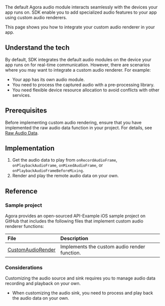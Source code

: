 The default Agora audio module interacts seamlessly with the devices your app runs on. SDK enable you to add specialized audio features to your app using custom audio renderers.

This page shows you how to integrate your custom audio renderer in your app.

## Understand the tech

By default, SDK integrates the default audio modules on the device your app runs on for real-time communication. However, there are scenarios where you may want to integrate a custom audio renderer. For example:

- Your app has its own audio module.
- You need to process the captured audio with a pre-processing library.
- You need flexible device resource allocation to avoid conflicts with other services.

## Prerequisites

Before implementing custom audio rendering, ensure that you have implemented the raw audio data function in your project. For details, see [Raw Audio Data](raw_audio_data_ios).

## Implementation

1. Get the audio data to play from `onRecordAudioFrame`, `onPlaybackAudioFrame`, `onMixedAudioFrame`, or `onPlaybackAudioFrameBeforeMixing`.
2. Render and play the remote audio data on your own.

## Reference

### Sample project

Agora provides an open-sourced API-Example iOS sample project on GitHub that includes the following files that implement custom audio renderer functions:

| File                                                         | Description                                                  |
| :----------------------------------------------------------- | :----------------------------------------------------------- |
| [CustomAudioRender](https://github.com/AgoraIO/API-Examples/tree/dev/3.6.200/iOS/APIExample/Examples/Advanced/CustomAudioRender) | Implements the custom audio render function.  |


### Considerations

Customizing the audio source and sink requires you to manage audio data recording and playback on your own.

- When customizing the audio sink, you need to process and play back the audio data on your own.